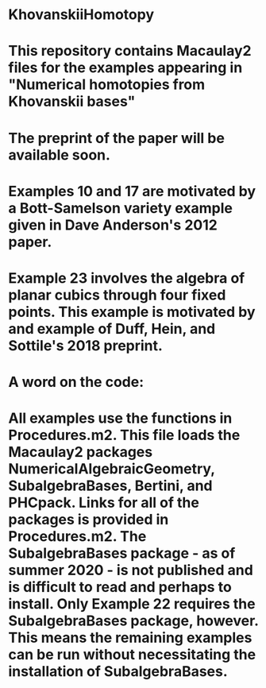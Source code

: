 # KhovanskiiHomotopy
# This repository contains Macaulay2 files for the examples appearing in "Numerical homotopies from Khovanskii bases"
# The preprint of the paper will be available soon.

# Examples 10 and 17 are motivated by a Bott-Samelson variety example given in Dave Anderson's 2012 paper.
# Example 23 involves the algebra of planar cubics through four fixed points. This example is motivated by and example of Duff, Hein, and Sottile's 2018 preprint.

# A word on the code:
# All examples use the functions in Procedures.m2. This file loads the Macaulay2 packages NumericalAlgebraicGeometry, SubalgebraBases, Bertini, and PHCpack. Links for all of the packages is provided in Procedures.m2. The SubalgebraBases package - as of summer 2020 - is not published and is difficult to read and perhaps to install. Only Example 22 requires the SubalgebraBases package, however. This means the remaining examples can be run without necessitating the installation of SubalgebraBases.
